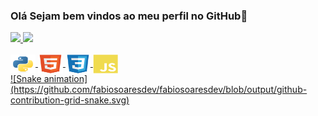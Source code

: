 ### Olá Sejam bem vindos ao meu perfil no GitHub👋


   <a href="https://github.com/fabiosoaresdev">
   <img height="180em" src="https://github-readme-stats.vercel.app/api?username=fabiosoaresdev&show_icons=true&theme=tokyonight&include_all_commits=true&count_private=true"/>
    <img height="180em" src="https://github-readme-stats.vercel.app/api/top-langs/?username=fabiosoaresdev&layout=compact&langs_count=6&theme=tokyonight"/>

  
</div>
<div style="display: inline_block"><br>
   <img align="center" alt="Python" height="30" width="40" src="https://raw.githubusercontent.com/devicons/devicon/master/icons/python/python-original.svg">
  <img align="center" alt="HTML" height="30" width="40" src="https://raw.githubusercontent.com/devicons/devicon/master/icons/html5/html5-original.svg">
  <img align="center" alt="CSS" height="30" width="40" src="https://raw.githubusercontent.com/devicons/devicon/master/icons/css3/css3-original.svg">
  <img align="center" alt="Js" height="30" width="40" src="https://raw.githubusercontent.com/devicons/devicon/master/icons/javascript/javascript-plain.svg">
</div>
![Snake animation](https://github.com/fabiosoaresdev/fabiosoaresdev/blob/output/github-contribution-grid-snake.svg)
